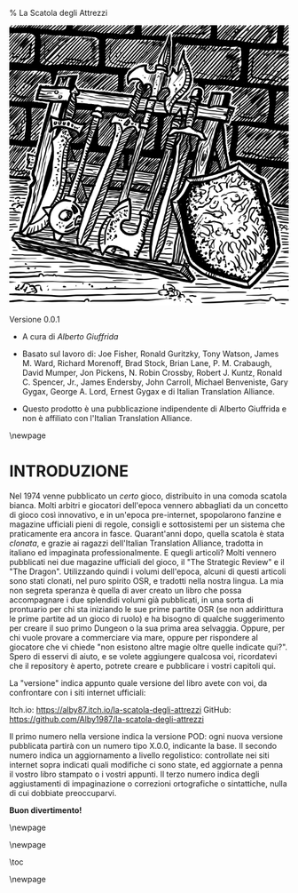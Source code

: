 % La Scatola degli Attrezzi

![](img/Frontespizio.webp)

Versione 0.0.1

- A cura di *Alberto Giuffrida*
- Basato sul lavoro di: Joe Fisher, Ronald Guritzky, Tony Watson, James M. Ward, Richard Morenoff, Brad Stock, Brian Lane, P. M. Crabaugh, David Mumper, Jon Pickens, N. Robin Crossby, Robert J. Kuntz, Ronald C. Spencer, Jr., James Endersby, John Carroll, Michael Benveniste, Gary Gygax, George A. Lord, Ernest Gygax e di Italian Translation Alliance.

- Questo prodotto è una pubblicazione indipendente di Alberto Giuffrida e non è affiliato con l'Italian Translation Alliance. 

\newpage

# INTRODUZIONE
Nel 1974 venne pubblicato un *certo* gioco, distribuito in una comoda scatola bianca. Molti arbitri e giocatori dell'epoca vennero abbagliati da un concetto di gioco così innovativo, e in un'epoca pre-internet, spopolarono fanzine e magazine ufficiali pieni di regole, consigli e sottosistemi per un sistema che praticamente era ancora in fasce. Quarant'anni dopo, quella scatola è stata *clonata*, e grazie ai ragazzi dell'Italian Translation Alliance, tradotta in italiano ed impaginata professionalmente. E quegli articoli? Molti vennero pubblicati nei due magazine ufficiali del gioco, il "The Strategic Review" e il "The Dragon". Utilizzando quindi i volumi dell'epoca, alcuni di questi articoli sono stati clonati, nel puro spirito OSR, e tradotti nella nostra lingua. La mia non segreta speranza è quella di aver creato un libro che possa accompagnare i due splendidi volumi già pubblicati, in una sorta di prontuario per chi sta iniziando le sue prime partite OSR (se non addirittura le prime partite ad un gioco di ruolo) e ha bisogno di qualche suggerimento per creare il suo primo Dungeon o la sua prima area selvaggia. Oppure, per chi vuole provare a commerciare via mare, oppure per rispondere al giocatore che vi chiede "non esistono altre magie oltre quelle indicate qui?". Spero di esservi di aiuto, e se volete aggiungere qualcosa voi, ricordatevi che il repository è aperto, potrete creare e pubblicare i vostri capitoli qui.

La "versione" indica appunto quale versione del libro avete con voi, da confrontare con i siti internet ufficiali:

Itch.io: https://alby87.itch.io/la-scatola-degli-attrezzi
GitHub: https://github.com/Alby1987/la-scatola-degli-attrezzi

Il primo numero nella versione indica la versione POD: ogni nuova versione pubblicata partirà con un numero tipo X.0.0, indicante la base.
Il secondo numero indica un aggiornamento a livello regolistico: controllate nei siti internet sopra indicati quali modifiche ci sono state, ed aggiornate a penna il vostro libro stampato o i vostri appunti.
Il terzo numero indica degli aggiustamenti di impaginazione o correzioni ortografiche o sintattiche, nulla di cui dobbiate preoccuparvi.

**Buon divertimento!**


\newpage

\newpage

\toc

\newpage

